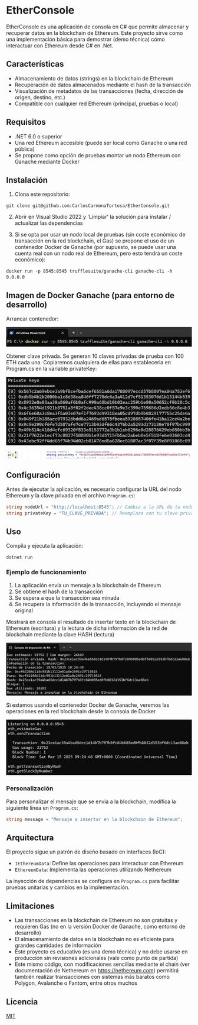 # EtherConsole

EtherConsole es una aplicación de consola en C# que permite almacenar y recuperar datos en la blockchain de Ethereum. Este proyecto sirve como una implementación básica para demostrar (demo técnica) cómo interactuar con Ethereum desde C# en .Net.

## Características

- Almacenamiento de datos (strings) en la blockchain de Ethereum
- Recuperación de datos almacenados mediante el hash de la transacción
- Visualización de metadatos de las transacciones (fecha, dirección de origen, destino, etc.)
- Compatible con cualquier red Ethereum (principal, pruebas o local)

## Requisitos

- .NET 6.0 o superior
- Una red Ethereum accesible (puede ser local como Ganache o una red pública)
- Se propone como opción de pruebas montar un nodo Ethereum con Ganache mediante Docker

## Instalación

1. Clona este repositorio:
```
git clone git@github.com:CarlosCarmonaTortosa/EtherConsole.git
```

2. Abrir en Visual Studio 2022 y 'Limpiar' la solución para instalar / actualizar las dependencias

3. Si se opta por usar un nodo local de pruebas (sin coste económico de transacción en la red blockchain, el Gas) se propone el uso de un contenedor Docker de Ganache (por supuesto, se puede usar una cuenta real con un nodo real de Ethereum, pero esto tendrá un coste económico):
```
docker run -p 8545:8545 trufflesuite/ganache-cli ganache-cli -h 0.0.0.0
```

## Imagen de Docker Ganache (para entorno de desarrollo)

Arrancar contenedor:

![Arrancar contenedor Docker Ganache](screenshots/1.jpg)

Obtener clave privada. Se generan 10 claves privadas de prueba con 100 ETH cada una. Copiaremos cualquiera de ellas para establecerla en Program.cs en la variable privateKey:

![Obtención de una Clave Privada](screenshots/2.jpg)

![Establecer Clave Privada](screenshots/3.jpg)

## Configuración

Antes de ejecutar la aplicación, es necesario configurar la URL del nodo Ethereum y la clave privada en el archivo `Program.cs`:

```csharp
string nodeUrl = "http://localhost:8545"; // Cambia a la URL de tu nodo (mantener si usamos el anterior contenedor Docker de Ganache)
string privateKey = "TU_CLAVE_PRIVADA"; // Reemplaza con tu clave privada (o una clave privada de pruebas de Ganacho, anteriormente explicado)
```

## Uso

Compila y ejecuta la aplicación:

```
dotnet run
```

### Ejemplo de funcionamiento

1. La aplicación envía un mensaje a la blockchain de Ethereum
2. Se obtiene el hash de la transacción
3. Se espera a que la transacción sea minada
4. Se recupera la información de la transacción, incluyendo el mensaje original

Mostrará en consola el resultado de insertar texto en la blockchain de Ethereum (escritura) y la lectura de dicha información de la red de blockchain mediante la clave HASH (lectura)

![Ejecución](screenshots/4.jpg)

Si estamos usando el contenedor Docker de Ganache, veremos las operaciones en la red blockchain desde la consola de Docker

![Consola de Docker](screenshots/5.jpg)

### Personalización

Para personalizar el mensaje que se envía a la blockchain, modifica la siguiente línea en `Program.cs`:

```csharp
string message = "Mensaje a insertar en la blockchain de Ethereum";
```

## Arquitectura

El proyecto sigue un patrón de diseño basado en interfaces (IoC):

- `IEthereumData`: Define las operaciones para interactuar con Ethereum
- `EthereumData`: Implementa las operaciones utilizando Nethereum

La inyección de dependencias se configura en `Program.cs` para facilitar pruebas unitarias y cambios en la implementación.

## Limitaciones

- Las transacciones en la blockchain de Ethereum no son gratuitas y requieren Gas (no en la versión Docker de Ganache, como entorno de desarrollo)
- El almacenamiento de datos en la blockchain no es eficiente para grandes cantidades de información
- Este proyecto es educativo (es una demo técnica) y no debe usarse en producción sin revisiones adicionales (vale como punto de partida)
- Este mismo código, con modificaciones sencillas mediante el chain (ver documentación de Nethereum en https://nethereum.com) permitirá también realizar transacciones con sistemas más baratos como Polygon, Avalanche o Fantom, entre otros muchos

## Licencia

[MIT](LICENSE)
